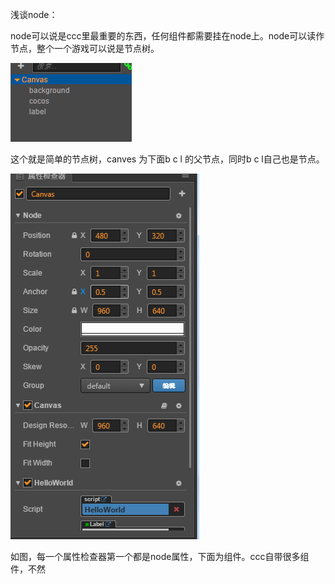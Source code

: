 浅谈node：

node可以说是ccc里最重要的东西，任何组件都需要挂在node上。node可以读作节点，整个一个游戏可以说是节点树。

![](/assets/import.png)

这个就是简单的节点树，canves 为下面b c l 的父节点，同时b c l自己也是节点。

![](/assets/node.png)

如图，每一个属性检查器第一个都是node属性，下面为组件。ccc自带很多组件，不然





